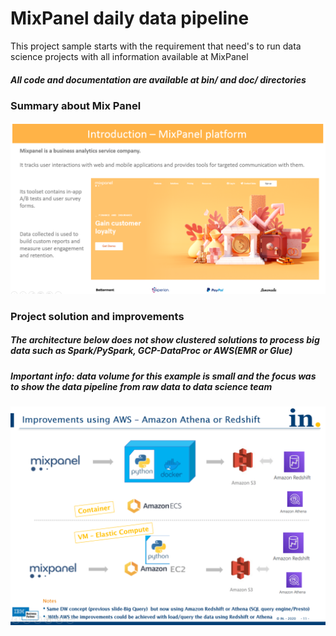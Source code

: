 # MixPanel daily data pipeline

This project sample starts with the requirement that need's to run data science projects with all information available at MixPanel

##### All code and documentation are available at bin/ and doc/ directories

### Summary about Mix Panel
![doc/img/README-1-Mixpanel.PNG](./doc/img/README-1-Mixpanel.PNG)


### Project solution and improvements
##### The architecture below does not show clustered solutions to process big data such as Spark/PySpark, GCP-DataProc or AWS(EMR or Glue)
##### Important info: data volume for this example is small and the focus was to show the data pipeline from raw data to data science team
![doc/img/README-5-aws.PNG](./doc/img/README-5-aws.PNG)


